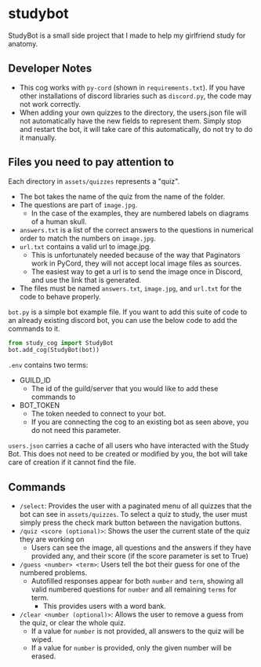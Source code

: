 # studybot
StudyBot is a small side project that I made to help my girlfriend study for anatomy.

## Developer Notes
- This cog works with `py-cord` (shown in `requirements.txt`). If you have other installations of discord libraries such as `discord.py`, the code may not work correctly.
- When adding your own quizzes to the directory, the users.json file will not automatically have the new fields to represent them. Simply stop and restart the bot, it will take care of this automatically, do not try to do it manually.

## Files you need to pay attention to
Each directory in `assets/quizzes` represents a "quiz".
- The bot takes the name of the quiz from the name of the folder. 
- The questions are part of `image.jpg`.
  - In the case of the examples, they are numbered labels on diagrams of a human skull.
- `answers.txt` is a list of the correct answers to the questions in numerical order to match the numbers on `image.jpg`.
- `url.txt` contains a valid url to image.jpg.
  - This is unfortunately needed because of the way that Paginators work in PyCord, they will not accept local image files as sources.
  - The easiest way to get a url is to send the image once in Discord, and use the link that is generated.
- The files must be named `answers.txt`, `image.jpg`, and `url.txt` for the code to behave properly.

`bot.py` is a simple bot example file. If you want to add this suite of code to an already existing discord bot, you can use the below code to add the commands to it.
```python
from study_cog import StudyBot
bot.add_cog(StudyBot(bot))
```

`.env` contains two terms:
- GUILD_ID
  - The id of the guild/server that you would like to add these commands to
- BOT_TOKEN
  - The token needed to connect to your bot.
  - If you are connecting the cog to an existing bot as seen above, you do not need this parameter.
  
`users.json` carries a cache of all users who have interacted with the Study Bot. This does not need to be created or modified by you, the bot will take care of creation if it cannot find the file.

## Commands
- `/select`: Provides the user with a paginated menu of all quizzes that the bot can see in `assets/quizzes`. To select a quiz to study, the user must simply press the check mark button between the navigation buttons.
- `/quiz <score (optional)>`: Shows the user the current state of the quiz they are working on
  - Users can see the image, all questions and the answers if they have provided any, and their score (if the score parameter is set to True)
- `/guess <number> <term>`: Users tell the bot their guess for one of the numbered problems.
  - Autofilled responses appear for both `number` and `term`, showing all valid numbered questions for `number` and all remaining `terms` for term.
    - This provides users with a word bank.
- `/clear <number (optional)>`: Allows the user to remove a guess from the quiz, or clear the whole quiz.
  - If a value for `number` is not provided, all answers to the quiz will be wiped.
  - If a value for `number` is provided, only the given number will be erased.
